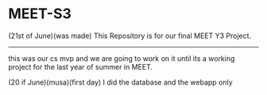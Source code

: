 # MEET-S3
(21st of June)(was made) This Repository is for our final MEET Y3 Project.
_________________________________________________

this was our cs mvp and we are going to work on it until
its a working project for the last year of summer in MEET.

>>>>>>>>>>>>>>>>>>>>>>>>>>>>>>>>>>>>>>>>>>>>>>>>>

(20 if June)(musa)(first day) I did the database and the webapp only

>>>>>>>>>>>>>>>>>>>>>>>>>>>>>>>>>>>>>>>>>>>>>>>>>



